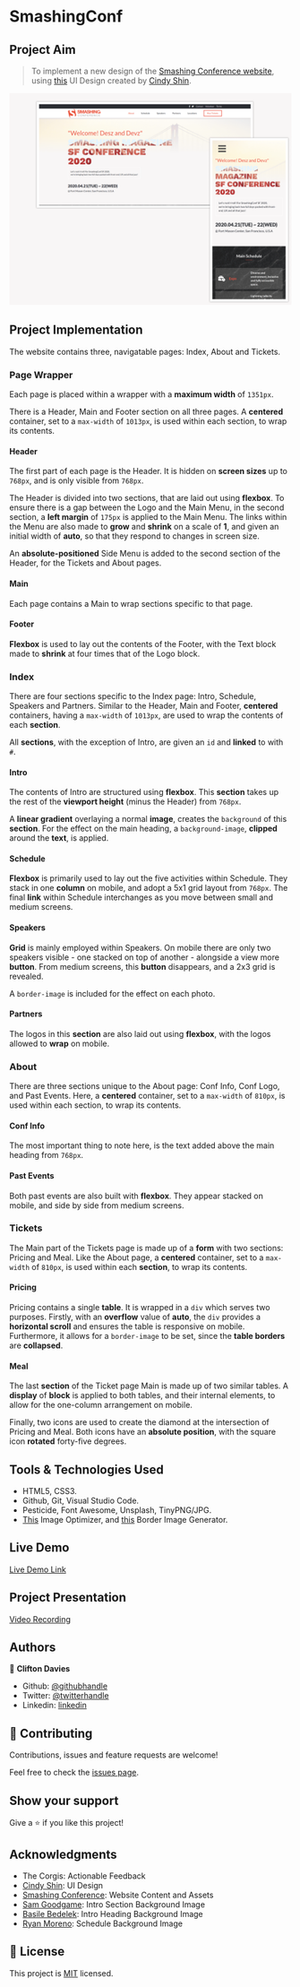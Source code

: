 # SmashingConf

## Project Aim

> To implement a new design of the [Smashing Conference website](https://smashingconf.com/sf-2020/), using [this](https://www.behance.net/gallery/29845175/CC-Global-Summit-2015) UI Design created by [Cindy Shin](https://www.behance.net/adagio07).

![screenshot](assets/images/screenshot.png)

## Project Implementation

The website contains three, navigatable pages: Index, About and Tickets.

### Page Wrapper

Each page is placed within a wrapper with a **maximum width** of `1351px`.

There is a Header, Main and Footer section on all three pages. A **centered** container, set to a `max-width` of `1013px`, is used within each section, to wrap its contents.

#### Header

The first part of each page is the Header. It is hidden on **screen sizes** up to `768px`, and is only visible from `768px`.

The Header is divided into two sections, that are laid out using **flexbox**. To ensure there is a gap between the Logo and the Main Menu, in the second section, a **left margin** of `175px` is applied to the Main Menu. The links within the Menu are also made to **grow** and **shrink** on a scale of **1**, and given an initial width of **auto**, so that they respond to changes in screen size.

An **absolute-positioned** Side Menu is added to the second section of the Header, for the Tickets and About pages.

#### Main

Each page contains a Main to wrap sections specific to that page.

#### Footer

**Flexbox** is used to lay out the contents of the Footer, with the Text block made to **shrink** at four times that of the Logo block.

### Index

There are four sections specific to the Index page: Intro, Schedule, Speakers and Partners. Similar to the Header, Main and Footer, **centered** containers, having a `max-width` of `1013px`, are used to wrap the contents of each **section**.

All **sections**, with the exception of Intro, are given an `id` and **linked** to with `#`.

#### Intro

The contents of Intro are structured using **flexbox**. This **section** takes up the rest of the **viewport height** (minus the Header) from `768px`.

A **linear gradient** overlaying a normal **image**, creates the `background` of this **section**. For the effect on the main heading, a `background-image`, **clipped** around the **text**, is applied.

#### Schedule

**Flexbox** is primarily used to lay out the five activities within Schedule. They stack in one **column** on mobile, and adopt a 5x1 grid layout from `768px`. The final **link** within Schedule interchanges as you move between small and medium screens.

#### Speakers

**Grid** is mainly employed within Speakers. On mobile there are only two speakers visible - one stacked on top of another - alongside a view more **button**. From medium screens, this **button** disappears, and a 2x3 grid is revealed.

A `border-image` is included for the effect on each photo.

#### Partners

The logos in this **section** are also laid out using **flexbox**, with the logos allowed to **wrap** on mobile.

### About

There are three sections unique to the About page: Conf Info, Conf Logo, and Past Events. Here, a **centered** container, set to a `max-width` of `810px`, is used within each section, to wrap its contents.

#### Conf Info

The most important thing to note here, is the text added above the main heading from `768px`.

#### Past Events

Both past events are also built with **flexbox**. They appear stacked on mobile, and side by side from medium screens.

### Tickets

The Main part of the Tickets page is made up of a **form** with two sections: Pricing and Meal. Like the About page, a **centered** container, set to a `max-width` of `810px`, is used within each **section**, to wrap its contents.

#### Pricing

Pricing contains a single **table**. It is wrapped in a `div` which serves two purposes. Firstly, with an **overflow** value of **auto**, the `div` provides a **horizontal scroll** and ensures the table is responsive on mobile. Furthermore, it allows for a `border-image` to be set, since the **table borders** are **collapsed**.

#### Meal

The last **section** of the Ticket page Main is made up of two similar tables. A **display** of **block** is applied to both tables, and their internal elements, to allow for the one-column arrangement on mobile.

Finally, two icons are used to create the diamond at the intersection of Pricing and Meal. Both icons have an **absolute position**, with the square icon **rotated** forty-five degrees.

## Tools & Technologies Used

- HTML5, CSS3.
- Github, Git, Visual Studio Code.
- Pesticide, Font Awesome, Unsplash, TinyPNG/JPG.
- [This](http://www.imageoptimizer.net/Pages/Home.aspx) Image Optimizer, and [this](https://border-image.com/) Border Image Generator.

## Live Demo

[Live Demo Link](https://raw.githack.com/cliftondavies/SmashingConf/feature/conf-page/index.html)

## Project Presentation

[Video Recording](https://www.loom.com/share/832c503eec354c7e8ffde430ddfef942)

## Authors

👤 **Clifton Davies**

- Github: [@githubhandle](https://github.com/cliftondavies)
- Twitter: [@twitterhandle](https://twitter.com/cliftonaedavies)
- Linkedin: [linkedin](https://www.linkedin.com/in/clifton-davies-mbcs/)

## 🤝 Contributing

Contributions, issues and feature requests are welcome!

Feel free to check the [issues page](https://github.com/cliftondavies/SmashingConf/issues).

## Show your support

Give a ⭐️ if you like this project!

## Acknowledgments

- The Corgis: Actionable Feedback
- [Cindy Shin](https://www.behance.net/adagio07): UI Design
- [Smashing Conference](https://smashingconf.com/sf-2020/): Website Content and Assets
- [Sam Goodgame](https://unsplash.com/photos/Pe5BC-EDtB4): Intro Section Background Image
- [Basile Bedelek](https://unsplash.com/photos/SNjvN__sSec): Intro Heading Background Image
- [Ryan Moreno](https://unsplash.com/photos/w1_4YH5IhDg): Schedule Background Image

## 📝 License

This project is [MIT](https://opensource.org/licenses/MIT) licensed.